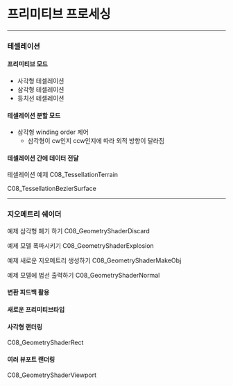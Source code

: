 # 프리미티브 프로세싱

------------------------

### 테셀레이션



#### 프리미티브 모드

- 사각형 테셀레이션
- 삼각형 테셀레이션
- 등치선 테셀레이션



#### 테셀레이션 분할 모드

- 삼각형 winding order 제어
  - 삼각형이 cw인지 ccw인지에 따라 외적 방향이 달라짐



#### 테셀레이션 간에 데이터 전달



테셀레이션 예제 C08_TessellationTerrain



C08_TessellationBezierSurface



---------------

### 지오메트리 쉐이더



예제 삼각형 폐기 하기 C08_GeometryShaderDiscard



예제 모델 폭파시키기 C08_GeometryShaderExplosion



예제 새로운 지오메트리 생성하기 C08_GeometryShaderMakeObj



예제 모델에 법선 출력하기 C08_GeometryShaderNormal



#### 변환 피드백 활용



#### 새로운 프리미티브타입



#### 사각형 랜더링



C08_GeometryShaderRect



#### 여러 뷰포트 랜더링



C08_GeometryShaderViewport





